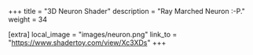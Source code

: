 +++
title = "3D Neuron Shader"
description = "Ray Marched Neuron :-P."
weight = 34

[extra]
local_image = "images/neuron.png"
link_to = "https://www.shadertoy.com/view/Xc3XDs"
+++